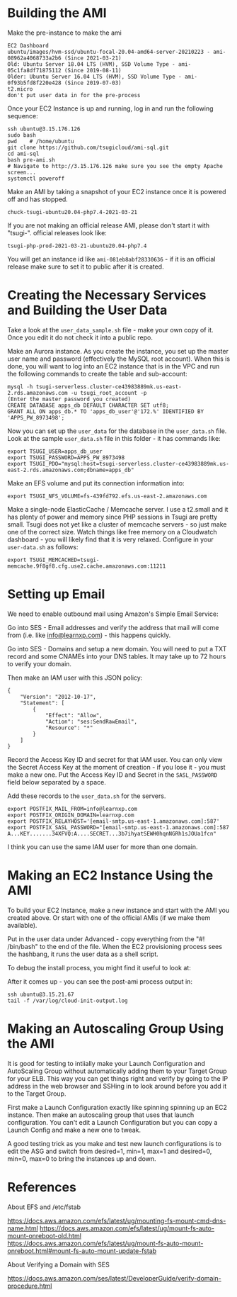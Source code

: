 
Building the AMI
================

Make the pre-instance to make the ami

    EC2 Dashboard
    ubuntu/images/hvm-ssd/ubuntu-focal-20.04-amd64-server-20210223 - ami-08962a4068733a2b6 (Since 2021-03-21)
    Old: Ubuntu Server 18.04 LTS (HVM), SSD Volume Type - ami-05c1fa8df71875112 (Since 2019-08-11)
    Older: Ubuntu Server 16.04 LTS (HVM), SSD Volume Type - ami-0f93b5fd8f220e428 (Since 2019-07-03)
    t2.micro
    don't put user data in for the pre-process

Once your EC2 Instance is up and running, log in and run the following sequence:

    ssh ubuntu@3.15.176.126
    sudo bash
    pwd    # /home/ubuntu
    git clone https://github.com/tsugicloud/ami-sql.git
    cd ami-sql
    bash pre-ami.sh
    # Navigate to http://3.15.176.126 make sure you see the empty Apache screen...
    systemctl poweroff

Make an AMI by taking a snapshot of your EC2 instance once it is powered off and
has stopped.  

    chuck-tsugi-ubuntu20.04-php7.4-2021-03-21

If you are not making an official release AMI, please don't start it with "tsugi-".
official releases look like:

    tsugi-php-prod-2021-03-21-ubuntu20.04-php7.4

You will get an instance id like `ami-081eb8abf28330636` - if it is an official release
make sure to set it to public after it is created.

Creating the Necessary Services and Building the User Data
==========================================================

Take a look at the `user_data_sample.sh` file - make your own copy of it.  Once you edit it
do not check it into a public repo.

Make an Aurora instance.  As you create the instance, you set up the master user
name and password (effectively the MySQL root account). When this is done, you
will want to log into an EC2 instance that is in the VPC and run the following
commands to create the table and sub-account:

    mysql -h tsugi-serverless.cluster-ce43983889mk.us-east-2.rds.amazonaws.com -u tsugi_root_account -p
    (Enter the master password you created)
    CREATE DATABASE apps_db DEFAULT CHARACTER SET utf8;
    GRANT ALL ON apps_db.* TO 'apps_db_user'@'172.%' IDENTIFIED BY 'APPS_PW_8973498';

Now you can set up the `user_data` for the database in the `user_data.sh` file.  Look at the
sample `user_data.sh` file in this folder - it has commands like:

    export TSUGI_USER=apps_db_user
    export TSUGI_PASSWORD=APPS_PW_8973498
    export TSUGI_PDO="mysql:host=tsugi-serverless.cluster-ce43983889mk.us-east-2.rds.amazonaws.com;dbname=apps_db"

Make an EFS volume and put its connection information into:

    export TSUGI_NFS_VOLUME=fs-439fd792.efs.us-east-2.amazonaws.com

Make a single-node ElasticCache / Memcache server. I use a t2.small and it has plenty of power
and memory since PHP sessions in Tsugi are pretty small.  Tsugi does not yet like a cluster
of memcache servers - so just make one of the correct size.  Watch things like free memory
on a Cloudwatch dashboard - you will likely find that it is very relaxed.  Configure in
your `user-data.sh` as follows:

    export TSUGI_MEMCACHED=tsugi-memcache.9f8gf8.cfg.use2.cache.amazonaws.com:11211

Setting up Email
================

We need to enable outbound mail using Amazon's Simple Email Service:

Go into SES - Email addresses and verify the address that mail will come
from (i.e. like info@learnxp.com) - this happens quickly.

Go into SES - Domains and setup a new domain.  You will need to put a TXT record
and some CNAMEs into your DNS tables.  It may take up to 72 hours to verify your domain.

Then make an IAM user with this JSON policy:

    {
        "Version": "2012-10-17",
        "Statement": [
            {
                "Effect": "Allow",
                "Action": "ses:SendRawEmail",
                "Resource": "*"
            }
        ]
    }

Record the Access Key ID and secret for that IAM user.  You can only view
the Secret Access Key at the moment of creation - if you lose it - you must make
a new one.  Put the Access Key ID and Secret in the `SASL_PASSWORD` field below
separated by a space.

Add these records to the `user_data.sh` for the servers.

    export POSTFIX_MAIL_FROM=info@learnxp.com
    export POSTFIX_ORIGIN_DOMAIN=learnxp.com
    export POSTFIX_RELAYHOST='[email-smtp.us-east-1.amazonaws.com]:587'
    export POSTFIX_SASL_PASSWORD="[email-smtp.us-east-1.amazonaws.com]:587 A...KEY.......34XFVQ:A....SECRET...3b7ihyatSEWH0hqnNGRh1sJOUa1fcn"

I think you can use the same IAM user for more than one domain.

Making an EC2 Instance Using the AMI
====================================

To build your EC2 Instance, make a new instance and start with the AMI you created above.  Or start with
one of the official AMIs (if we make them available).

Put in the user data under Advanced - copy everything from the "#! /bin/bash" to the end of the file.
When the EC2 provisioning process sees the hashbang, it runs the user data as a shell script.

To debug the install process, you might find it useful to look at:

After it comes up - you can see the post-ami process output in:

    ssh ubuntu@3.15.21.67
    tail -f /var/log/cloud-init-output.log

Making an Autoscaling Group Using the AMI
=========================================

It is good for testing to intiially make your Launch Configuration and AutoScaling Group without
automatically adding them to your Target Group for your ELB.  This way you can get things
right and verify by going to the IP address in the web browser and SSHing in to look around
before you add it to the Target Group.

First make a Launch Configuration exactly like spinning spinning up an EC2 instance.  Then make
an autoscaling group that uses that launch configuration.  You can't edit a Launch Configuration
but you can copy a Launch Config and make a new one to tweak.

A good testing trick as you make and test new launch configurations is to edit the ASG and
switch from desired=1, min=1, max=1 and desired=0, min=0, max=0 to bring the instances up and
down.  

References
==========

About EFS and /etc/fstab

https://docs.aws.amazon.com/efs/latest/ug/mounting-fs-mount-cmd-dns-name.html
https://docs.aws.amazon.com/efs/latest/ug/mount-fs-auto-mount-onreboot-old.html
https://docs.aws.amazon.com/efs/latest/ug/mount-fs-auto-mount-onreboot.html#mount-fs-auto-mount-update-fstab

About Verifying a Domain with SES

https://docs.aws.amazon.com/ses/latest/DeveloperGuide/verify-domain-procedure.html

